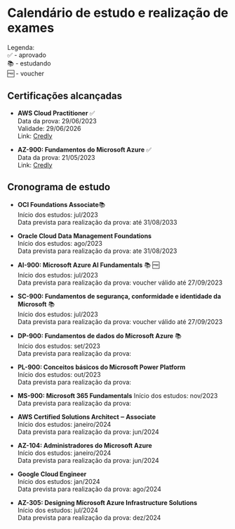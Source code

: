 # Calendário de estudo e realização de exames

Legenda:  
✅ - aprovado  
📚 - estudando  
🆓 - voucher

## Certificações alcançadas
- **AWS Cloud Practitioner** ✅  
Data da prova: 29/06/2023  
Validade: 29/06/2026  
Link: [Credly](https://www.credly.com/badges/07986551-e524-4d0e-b905-8407432526a8/public_url)

- **AZ-900: Fundamentos do Microsoft Azure** ✅  
Data da prova: 21/05/2023  
Link: [Credly](https://www.credly.com/earner/earned/badge/bfc8ea4f-435c-4c85-8424-bcfe2bf1bfd7)

## Cronograma de estudo
- **OCI Foundations Associate**📚    
Início dos estudos: jul/2023  
Data prevista para realização da prova: até 31/08/2033  

- **Oracle Cloud Data Management Foundations**  
Início dos estudos: ago/2023  
Data prevista para realização da prova: ate 31/08/2023  

- **AI-900: Microsoft Azure AI Fundamentals** 📚 🆓  
Início dos estudos: jul/2023    
Data prevista para realização da prova: voucher válido até 27/09/2023  

- **SC-900: Fundamentos de segurança, conformidade e identidade da Microsoft** 📚  
Início dos estudos: jul/2023    
Data prevista para realização da prova: voucher válido até 27/09/2023  

- **DP-900: Fundamentos de dados do Microsoft Azure** 📚  
Início dos estudos: set/2023    
Data prevista para realização da prova:   

- **PL-900: Conceitos básicos do Microsoft Power Platform**  
Início dos estudos: out/2023    
Data prevista para realização da prova: 

- **MS-900: Microsoft 365 Fundamentals**
Início dos estudos: nov/2023    
Data prevista para realização da prova:    
  
- **AWS Certified Solutions Architect ‒ Associate**  
Início dos estudos: janeiro/2024  
Data prevista para realização da prova: jun/2024  

- **AZ-104: Administradores do Microsoft Azure**  
Início dos estudos:  janeiro/2024  
Data prevista para realização da prova: jun/2024  

- **Google Cloud Engineer**  
Início dos estudos: jan/2024  
Data prevista para realização da prova: ago/2024

- **AZ-305: Designing Microsoft Azure Infrastructure Solutions**  
Início dos estudos:  jul/2024  
Data prevista para realização da prova: dez/2024  


